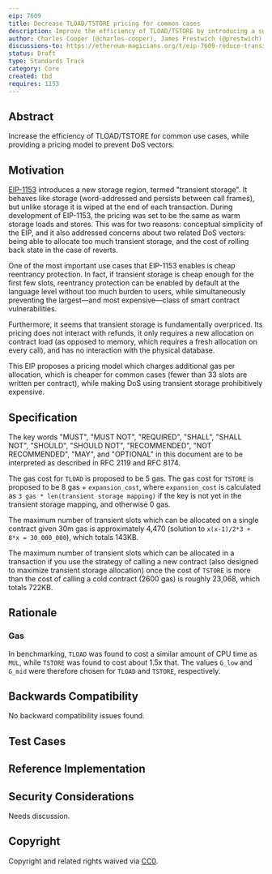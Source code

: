```yaml
---
eip: 7609
title: Decrease TLOAD/TSTORE pricing for common cases
description: Improve the efficiency of TLOAD/TSTORE by introducing a superlinear pricing model.
author: Charles Cooper (@charles-cooper), James Prestwich (@prestwich), brockelmore (@brockelmore)
discussions-to: https://ethereum-magicians.org/t/eip-7609-reduce-transient-storage-pricing/18435
status: Draft
type: Standards Track
category: Core
created: tbd
requires: 1153
---
```


## Abstract

Increase the efficiency of TLOAD/TSTORE for common use cases, while providing a pricing model to prevent DoS vectors.

## Motivation

[EIP-1153](./eip-1153.md) introduces a new storage region, termed "transient storage". It behaves like storage (word-addressed and persists between call frames), but unlike storage it is wiped at the end of each transaction. During development of EIP-1153, the pricing was set to be the same as warm storage loads and stores. This was for two reasons: conceptual simplicity of the EIP, and it also addressed concerns about two related DoS vectors: being able to allocate too much transient storage, and the cost of rolling back state in the case of reverts.

One of the most important use cases that EIP-1153 enables is cheap reentrancy protection. In fact, if transient storage is cheap enough for the first few slots, reentrancy protection can be enabled by default at the language level without too much burden to users, while simultaneously preventing the largest—and most expensive—class of smart contract vulnerabilities.

Furthermore, it seems that transient storage is fundamentally overpriced. Its pricing does not interact with refunds, it only requires a new allocation on contract load (as opposed to memory, which requires a fresh allocation on every call), and has no interaction with the physical database.

This EIP proposes a pricing model which charges additional gas per allocation, which is cheaper for common cases (fewer than 33 slots are written per contract), while making DoS using transient storage prohibitively expensive.

## Specification
The key words "MUST", "MUST NOT", "REQUIRED", "SHALL", "SHALL NOT", "SHOULD", "SHOULD NOT", "RECOMMENDED", "NOT RECOMMENDED", "MAY", and "OPTIONAL" in this document are to be interpreted as described in RFC 2119 and RFC 8174.

The gas cost for `TLOAD` is proposed to be 5 gas. The gas cost for `TSTORE` is proposed to be 8 gas + `expansion_cost`, where `expansion_cost` is calculated as `3 gas * len(transient storage mapping)` if the key is not yet in the transient storage mapping, and otherwise 0 gas.

The maximum number of transient slots which can be allocated on a single contract given 30m gas is approximately 4,470 (solution to `x(x-1)/2*3 + 8*x = 30_000_000`), which totals 143KB.

The maximum number of transient slots which can be allocated in a transaction if you use the strategy of calling a new contract (also designed to maximize transient storage allocation) once the cost of `TSTORE` is more than the cost of calling a cold contract (2600 gas) is roughly 23,068, which totals 722KB.

## Rationale

### Gas

In benchmarking, `TLOAD` was found to cost a similar amount of CPU time as `MUL`, while `TSTORE` was found to cost about 1.5x that. The values `G_low` and `G_mid` were therefore chosen for `TLOAD` and `TSTORE`, respectively.

## Backwards Compatibility

No backward compatibility issues found.

## Test Cases

## Reference Implementation

## Security Considerations

Needs discussion. <!-- TODO -->

## Copyright

Copyright and related rights waived via [CC0](../LICENSE.md).
